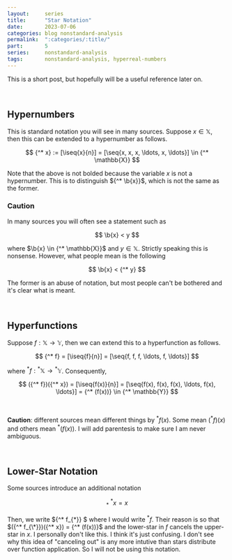 ```yaml
---
layout:     series
title:      "Star Notation"
date:       2023-07-06
categories: blog nonstandard-analysis
permalink:  ":categories/:title/"
part:       5
series:     nonstandard-analysis
tags:       nonstandard-analysis, hyperreal-numbers
---
```


This is a short post, but hopefully will be a useful reference later on.

<br>

## Hypernumbers

This is standard notation you will see in many sources. Suppose $x \in \mathbb{X}$, then this can be extended to a hypernumber as follows.

$$
{^* x} := [\iseq{x}{n}] = [\seq{x, x, x, \ldots, x, \ldots}] \in {^* \mathbb{X}}
$$

Note that the above is not bolded because the variable $x$ is not a hypernumber. This is to distinguish ${^* \b{x}}$, which is not the same as the former.

### Caution

In many sources you will often see a statement such as 

$$
\b{x} < y
$$

where $\b{x} \in {^* \mathbb{X}}$ and $y \in \mathbb{X}$. Strictly speaking this is nonsense. However, what people mean is the following

$$
\b{x} < {^* y}
$$

The former is an abuse of notation, but most people can't be bothered and it's clear what is meant.

<br>

## Hyperfunctions

Suppose $f : \mathbb{X} \rightarrow \mathbb{Y}$, then we can extend this to a hyperfunction as follows.

$$
{^* f} = [\iseq{f}{n}] = [\seq{f, f, f, \ldots, f, \ldots}]
$$

where ${^* f} : {^* \mathbb{X}} \rightarrow {^* \mathbb{Y}}$. Consequently,

$$
({^* f})({^* x}) = [\iseq{f(x)}{n}] = [\seq{f(x), f(x), f(x), \ldots, f(x), \ldots}] = {^* (f(x))} \in {^* \mathbb{Y}}
$$

<br>

**Caution**: different sources mean different things by ${^* f(x)}$. Some mean $({^* f})(x)$ and others mean ${^* (f(x))}$. I will add parentesis to make sure I am never ambiguous.

<br>

## Lower-Star Notation

Some sources introduce an additional notation

$$
{_* \ ^* x} = x
$$

Then, we write ${^* f_{\*}} $ where I would write ${^* f}$. Their reason is so that $({^* f_{\*}})({^* x}) = {^* (f(x))}$ and the lower-star in $f$ cancels the upper-star in $x$. I personally don't like this. I think it's just confusing. I don't see why this idea of "canceling out" is any more intutive than stars distribute over function application. So I will not be using this notation.